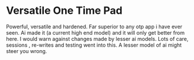 # Versatile One Time Pad

Powerful, versatile and hardened. Far superior to any otp app i have ever seen. Ai made it (a current high end model) and it will only get better from here. I would warn against changes made by lesser ai models. Lots of care, sessions , re-writes and testing went into this. A lesser model of ai might steer you wrong. 
